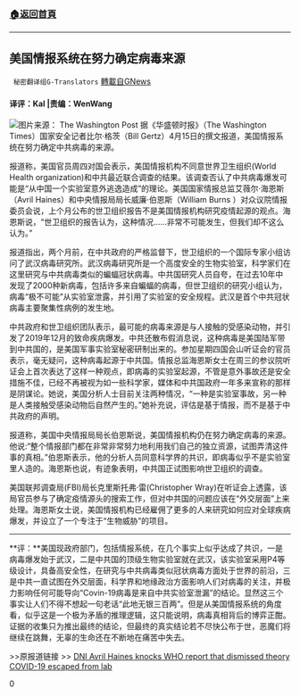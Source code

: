 ###  [:house:返回首頁](https://github.com/ourhimalayas/txt)
---

## 美国情报系统在努力确定病毒来源
` 秘密翻译组G-Translators` [轉載自GNews](https://gnews.org/zh-hans/1110384/)

#### 译评：Kal |责编：WenWang
![]()![](https://gnews.org/wp-content/uploads/2021/04/capture-17-4.jpg)图片来源： The Washington Post 
据《华盛顿时报》（The Washington Times）国家安全记者比尔·格茨（Bill Gertz）4月15日的撰文报道，美国情报系统在努力确定中共病毒的来源。

报道称，美国官员周四对国会表示，美国情报机构不同意世界卫生组织(World Health organization)和中共最近联合调查的结果。该调查否认了中共病毒爆发可能是“从中国一个实验室意外逃逸造成”的理论。美国国家情报总监艾薇尔·海恩斯（Avril Haines）和中央情报局局长威廉·伯恩斯（William Burns ）对众议院情报委员会说，上个月公布的世卫组织报告不是美国情报机构研究疫情起源的观点。海恩斯说，“世卫组织的报告认为，这种情况……非常不可能发生，但我们却不这么认为。”

报道指出，两个月前，在中共政府的严格监督下，世卫组织的一个国际专家小组访问了武汉病毒研究所。武汉病毒研究所是一个高度安全的生物实验室，科学家们在这里研究与中共病毒类似的蝙蝠冠状病毒。中共国研究人员自夸，在过去10年中发现了2000种新病毒，包括许多来自蝙蝠的病毒，但世卫组织的研究小组认为，病毒“极不可能”从实验室泄露，并引用了实验室的安全规程。武汉是首个中共冠状病毒主要聚集性病例的发生地。

中共政府和世卫组织团队表示，最可能的病毒来源是与人接触的受感染动物，并引发了2019年12月的致命疾病爆发。中共还散布假消息说，这种病毒是美国陆军带到中共国的，是美国军事实验室秘密研制出来的。参加星期四国会山听证会的官员表示，毫无疑问，这种病毒起源于中共国。情报总监海恩斯女士在周三的参议院听证会上首次表达了这样一种观点，即病毒的实验室起源，不管是意外事故还是安全措施不佳，已经不再被视为如一些科学家，媒体和中共国政府一年多来宣称的那样是阴谋论。她说，美国分析人士目前关注两种情况，“一种是实验室事故，另一种是人类接触受感染动物后自然产生的。”她补充说，评估是基于情报，而不是基于中共政府的声明。

报道称，美国中央情报局局长伯恩斯说，美国情报机构仍在努力确定病毒的来源。他说:“整个情报部门都在非常非常努力地利用我们自己的独立资源，试图弄清这件事的真相。”伯恩斯表示，他的分析人员同意科学界的共识，即病毒似乎不是实验室里人造的。海恩斯也说，有迹象表明，中共国正试图影响世卫组织的调查。

美国联邦调查局(FBI)局长克里斯托弗·雷(Christopher Wray)在听证会上透露，该局官员参与了确定疫情源头的搜索工作，但对中共国的问题应该在“外交层面”上来处理。海恩斯女士说，美国情报机构已经雇佣了更多的人来研究如何应对全球疾病爆发，并设立了一个专注于“生物威胁”的项目。

* * *

**评：**美国现政府部门，包括情报系统，在几个事实上似乎达成了共识，一是病毒爆发始于武汉，二是中共国的顶级生物实验室就在武汉，该实验室采用P4等级设计，具备高安全性，在研究与中共病毒类似冠状病毒方面处于世界的前沿，三是中共一直试图在外交层面，科学界和地缘政治方面影响人们对病毒的关注，并极力影响任何可能导向“Covin-19病毒是来自中共实验室泄漏”的结论。显然这三个事实让人们不得不想起一句老话“此地无银三百两”。但是从美国情报系统的角度看，似乎这是一个极为矛盾的推理逻辑，这只能说明，病毒真相背后的博弈正酣。证据的收集只为推出最终的结论，但最终的真实结论若不尽快公布于世，恶魔们将继续在跳舞，无辜的生命还在不断地在痛苦中失去。



&gt;&gt;原报道链接 &gt;&gt; [DNI Avril Haines knocks WHO report that dismissed theory COVID-19 escaped from lab](https://www.washingtontimes.com/news/2021/apr/15/avril-haines-william-burns-rip-who-report-covid-19/)

0
